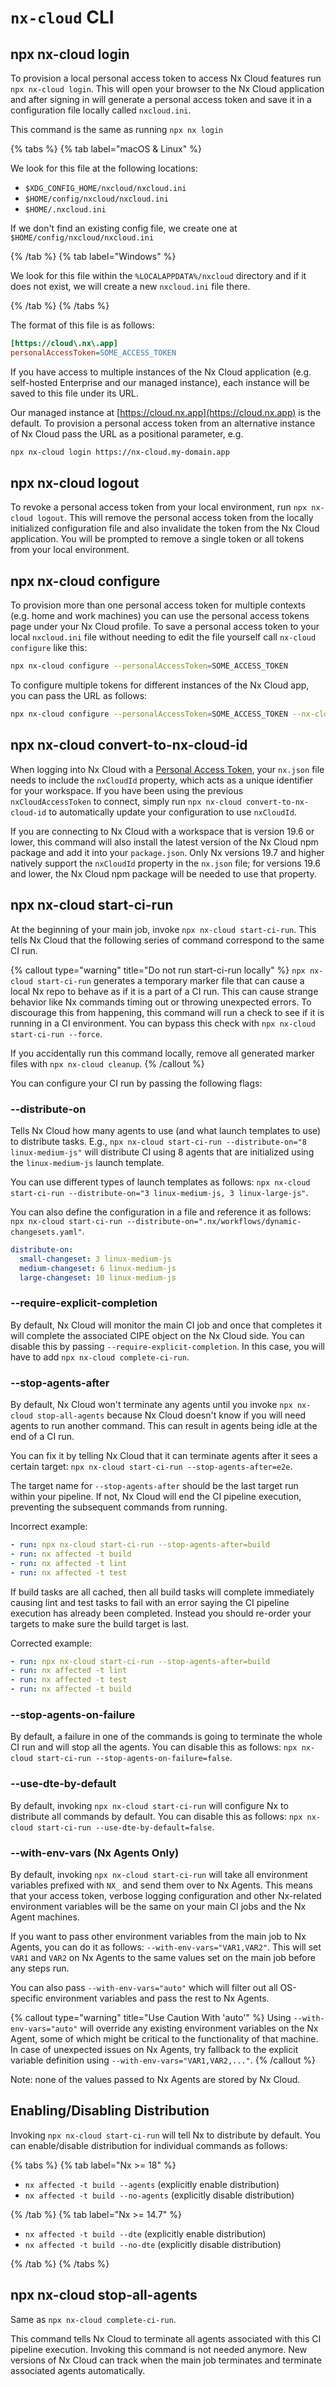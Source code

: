 # `nx-cloud` CLI

## npx nx-cloud login

To provision a local personal access token to access Nx Cloud features run `npx nx-cloud login`. This will open your browser to the Nx Cloud application and after signing in will generate a personal access token and save it in a configuration file locally called `nxcloud.ini`.

This command is the same as running `npx nx login`

{% tabs %}
{% tab label="macOS & Linux" %}

We look for this file at the following locations:

- `$XDG_CONFIG_HOME/nxcloud/nxcloud.ini`
- `$HOME/config/nxcloud/nxcloud.ini`
- `$HOME/.nxcloud.ini`

If we don't find an existing config file, we create one at `$HOME/config/nxcloud/nxcloud.ini`

{% /tab %}
{% tab label="Windows" %}

We look for this file within the `%LOCALAPPDATA%/nxcloud` directory and if it does not exist, we will create a new `nxcloud.ini` file there.

{% /tab %}
{% /tabs %}

The format of this file is as follows:

```ini
[https://cloud\.nx\.app]
personalAccessToken=SOME_ACCESS_TOKEN
```

If you have access to multiple instances of the Nx Cloud application (e.g. self-hosted Enterprise and our managed instance), each instance will be saved to this file under its URL.

Our managed instance at [https://cloud.nx.app](https://cloud.nx.app) is the default. To provision a personal access token from an alternative instance of Nx Cloud pass the URL as a positional parameter, e.g.

```bash
npx nx-cloud login https://nx-cloud.my-domain.app
```

## npx nx-cloud logout

To revoke a personal access token from your local environment, run `npx nx-cloud logout`. This will remove the personal access token from the locally initialized configuration file and also invalidate the token from the Nx Cloud application. You will be prompted to remove a single token or all tokens from your local environment.

## npx nx-cloud configure

To provision more than one personal access token for multiple contexts (e.g. home and work machines) you can use the personal access tokens page under your Nx Cloud profile. To save a personal access token to your local `nxcloud.ini` file without needing to edit the file yourself call `nx-cloud configure` like this:

```bash
npx nx-cloud configure --personalAccessToken=SOME_ACCESS_TOKEN
```

To configure multiple tokens for different instances of the Nx Cloud app, you can pass the URL as follows:

```bash
npx nx-cloud configure --personalAccessToken=SOME_ACCESS_TOKEN --nx-cloud-url=https://nx-cloud.my-domain.app
```

## npx nx-cloud convert-to-nx-cloud-id

When logging into Nx Cloud with a [Personal Access Token](/ci/recipes/security/personal-access-tokens), your `nx.json` file needs to include the `nxCloudId` property, which acts as a unique identifier for your workspace. If you have been using the previous `nxCloudAccessToken` to connect, simply run `npx nx-cloud convert-to-nx-cloud-id` to automatically update your configuration to use `nxCloudId`.

If you are connecting to Nx Cloud with a workspace that is version 19.6 or lower, this command will also install the latest version of the Nx Cloud npm package and add it into your `package.json`. Only Nx versions 19.7 and higher natively support the `nxCloudId` property in the `nx.json` file; for versions 19.6 and lower, the Nx Cloud npm package will be needed to use that property.

## npx nx-cloud start-ci-run

At the beginning of your main job, invoke `npx nx-cloud start-ci-run`. This tells Nx Cloud that the following series of
command correspond to the same CI run.

{% callout type="warning" title="Do not run start-ci-run locally" %}
`npx nx-cloud start-ci-run` generates a temporary marker file that can cause a local Nx repo to behave as if it is a part of a CI run. This can cause strange behavior like Nx commands timing out or throwing unexpected errors.
To discourage this from happening, this command will run a check to see if it is running in a CI environment. You can bypass this check with `npx nx-cloud start-ci-run --force`.

If you accidentally run this command locally, remove all generated marker files with `npx nx-cloud cleanup`.
{% /callout %}

You can configure your CI run by passing the following flags:

### --distribute-on

Tells Nx Cloud how many agents to use (and what launch templates to use) to distribute tasks. E.g.,
`npx nx-cloud start-ci-run --distribute-on="8 linux-medium-js"` will distribute CI using 8 agents that are initialized
using the `linux-medium-js` launch template.

You can use different types of launch templates as follows:
`npx nx-cloud start-ci-run --distribute-on="3 linux-medium-js, 3 linux-large-js"`.

You can also define the configuration in a file and reference it as follows:
`npx nx-cloud start-ci-run --distribute-on=".nx/workflows/dynamic-changesets.yaml"`.

```yaml {% fileName=".nx/workflows/dynamic-changesets.yaml" %}
distribute-on:
  small-changeset: 3 linux-medium-js
  medium-changeset: 6 linux-medium-js
  large-changeset: 10 linux-medium-js
```

### --require-explicit-completion

By default, Nx Cloud will monitor the main CI job and once that completes it will complete the associated CIPE object on the
Nx Cloud side. You can disable this by passing `--require-explicit-completion`. In this case, you will have to add
`npx nx-cloud complete-ci-run`.

### --stop-agents-after

By default, Nx Cloud won't terminate any agents until you invoke `npx nx-cloud stop-all-agents` because Nx Cloud
doesn't know if you will need agents to run another command. This can result in agents being idle at the end of a CI
run.

You can fix it by telling Nx Cloud that it can terminate agents after it sees a certain
target: `npx nx-cloud start-ci-run --stop-agents-after=e2e`.

The target name for `--stop-agents-after` should be the last target run within your pipeline. If not, Nx Cloud will end the CI pipeline execution, preventing the subsequent commands from running.

Incorrect example:

```yaml
- run: npx nx-cloud start-ci-run --stop-agents-after=build
- run: nx affected -t build
- run: nx affected -t lint
- run: nx affected -t test
```

If build tasks are all cached, then all build tasks will complete immediately causing lint and test tasks to fail with an error saying the CI pipeline execution has already been completed. Instead you should re-order your targets to make sure the build target is last.

Corrected example:

```yaml
- run: npx nx-cloud start-ci-run --stop-agents-after=build
- run: nx affected -t lint
- run: nx affected -t test
- run: nx affected -t build
```

### --stop-agents-on-failure

By default, a failure in one of the commands is going to terminate the whole CI run and will stop all the
agents. You can disable this as follows: `npx nx-cloud start-ci-run --stop-agents-on-failure=false`.

### --use-dte-by-default

By default, invoking `npx nx-cloud start-ci-run` will configure Nx to distribute all commands by default. You can
disable this as follows: `npx nx-cloud start-ci-run --use-dte-by-default=false`.

### --with-env-vars (Nx Agents Only)

By default, invoking `npx nx-cloud start-ci-run` will take all environment variables prefixed with `NX_` and send them over to Nx Agents.
This means that your access token, verbose logging configuration and other Nx-related environment variables will be the same on your
main CI jobs and the Nx Agent machines.

If you want to pass other environment variables from the main job to Nx Agents, you can do it as follows: `--with-env-vars="VAR1,VAR2"`.
This will set `VAR1` and `VAR2` on Nx Agents to the same values set on the main job before any steps run.

You can also pass `--with-env-vars="auto"` which will filter out all OS-specific environment variables and pass the rest to Nx Agents.

{% callout type="warning" title="Use Caution With 'auto'" %}
Using `--with-env-vars="auto"` will override any existing environment variables on the Nx Agent, some of which might be critical to the
functionality of that machine. In case of unexpected issues on Nx Agents, try fallback to the explicit variable definition using `--with-env-vars="VAR1,VAR2,..."`.
{% /callout %}

Note: none of the values passed to Nx Agents are stored by Nx Cloud.

## Enabling/Disabling Distribution

Invoking `npx nx-cloud start-ci-run` will tell Nx to distribute by default. You can enable/disable distribution for
individual commands as follows:

{% tabs %}
{% tab label="Nx >= 18" %}

- `nx affected -t build --agents` (explicitly enable distribution)
- `nx affected -t build --no-agents` (explicitly disable distribution)

{% /tab %}
{% tab label="Nx >= 14.7" %}

- `nx affected -t build --dte` (explicitly enable distribution)
- `nx affected -t build --no-dte` (explicitly disable distribution)

{% /tab %}
{% /tabs %}

## npx nx-cloud stop-all-agents

Same as `npx nx-cloud complete-ci-run`.

This command tells Nx Cloud to terminate all agents associated with this CI pipeline execution.
Invoking this command is not needed anymore. New versions of Nx Cloud can track when the main job terminates
and terminate associated agents automatically.
